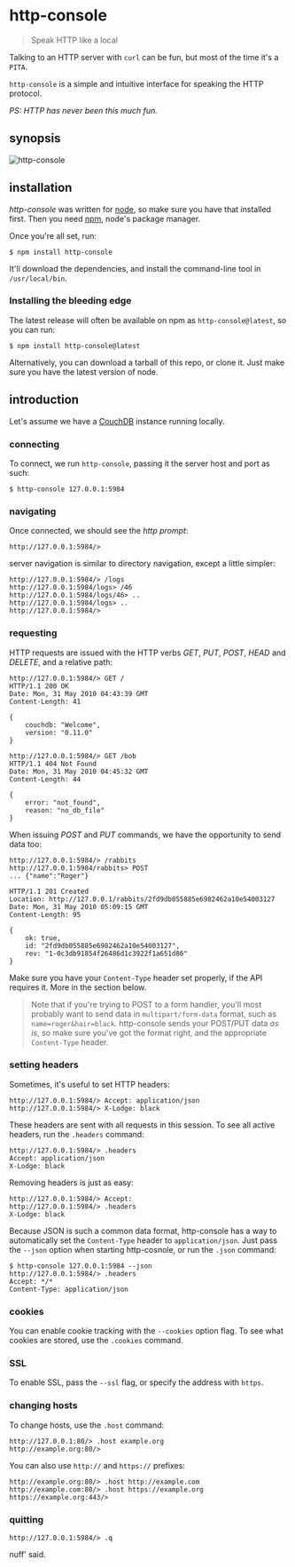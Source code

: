 http-console
============

> Speak HTTP like a local

Talking to an HTTP server with `curl` can be fun, but most of the time it's a `PITA`.

`http-console` is a simple and intuitive interface for speaking the HTTP protocol.

*PS: HTTP has never been this much fun.*

synopsis
--------

![http-console](http://dl.dropbox.com/u/251849/http-console.png)

installation
------------

*http-console* was written for [node](http://nodejs.org), so make sure you have that installed
first. Then you need [npm](http://github.com/isaacs/npm), node's package manager.

Once you're all set, run:

    $ npm install http-console

It'll download the dependencies, and install the command-line tool in `/usr/local/bin`.

### Installing the bleeding edge #

The latest release will often be available on npm as `http-console@latest`, so you can run:

    $ npm install http-console@latest

Alternatively, you can download a tarball of this repo, or clone it. Just make sure you have
the latest version of node.

introduction
------------

Let's assume we have a [CouchDB](http://couchdb.apache.org) instance running locally.

### connecting #

To connect, we run `http-console`, passing it the server host and port as such:

    $ http-console 127.0.0.1:5984 

### navigating #

Once connected, we should see the *http prompt*:

    http://127.0.0.1:5984/>

server navigation is similar to directory navigation, except a little simpler:

    http://127.0.0.1:5984/> /logs
    http://127.0.0.1:5984/logs> /46
    http://127.0.0.1:5984/logs/46> ..
    http://127.0.0.1:5984/logs> ..
    http://127.0.0.1:5984/>

### requesting #

HTTP requests are issued with the HTTP verbs *GET*, *PUT*, *POST*, *HEAD* and *DELETE*, and
a relative path:

    http://127.0.0.1:5984/> GET /
    HTTP/1.1 200 OK
    Date: Mon, 31 May 2010 04:43:39 GMT
    Content-Length: 41

    {
        couchdb: "Welcome",
        version: "0.11.0"
    }

    http://127.0.0.1:5984/> GET /bob
    HTTP/1.1 404 Not Found
    Date: Mon, 31 May 2010 04:45:32 GMT
    Content-Length: 44

    {
        error: "not_found",
        reason: "no_db_file"
    }

When issuing *POST* and *PUT* commands, we have the opportunity to send data too:

    http://127.0.0.1:5984/> /rabbits
    http://127.0.0.1:5984/rabbits> POST
    ... {"name":"Roger"}

    HTTP/1.1 201 Created
    Location: http://127.0.0.1/rabbits/2fd9db055885e6982462a10e54003127
    Date: Mon, 31 May 2010 05:09:15 GMT
    Content-Length: 95

    {
        ok: true,
        id: "2fd9db055885e6982462a10e54003127",
        rev: "1-0c3db91854f26486d1c3922f1a651d86"
    }

Make sure you have your `Content-Type` header set properly, if the API requires it. More
in the section below.

> Note that if you're trying to POST to a form handler, you'll most probably want to send data
in `multipart/form-data` format, such as `name=roger&hair=black`. http-console sends your POST/PUT data *as is*,
so make sure you've got the format right, and the appropriate `Content-Type` header.

### setting headers #

Sometimes, it's useful to set HTTP headers:

    http://127.0.0.1:5984/> Accept: application/json
    http://127.0.0.1:5984/> X-Lodge: black

These headers are sent with all requests in this session. To see all active headers,
run the `.headers` command:

    http://127.0.0.1:5984/> .headers
    Accept: application/json
    X-Lodge: black

Removing headers is just as easy:

    http://127.0.0.1:5984/> Accept:
    http://127.0.0.1:5984/> .headers
    X-Lodge: black

Because JSON is such a common data format, http-console has a way to automatically set
the `Content-Type` header to `application/json`. Just pass the `--json` option when
starting http-cosnole, or run the `.json` command:

    $ http-console 127.0.0.1:5984 --json
    http://127.0.0.1:5984/> .headers
    Accept: */*
    Content-Type: application/json

### cookies #

You can enable cookie tracking with the `--cookies` option flag.
To see what cookies are stored, use the `.cookies` command.

### SSL #

To enable SSL, pass the `--ssl` flag, or specify the address with `https`.

### changing hosts #

To change hosts, use the `.host` command:

    http://127.0.0.1:80/> .host example.org
    http://example.org:80/>

You can also use `http://` and `https://` prefixes:

    http://example.org:80/> .host http://example.com
    http://example.com:80/> .host https://example.org
    https://example.org:443/>

### quitting #

    http://127.0.0.1:5984/> .q

nuff' said.



